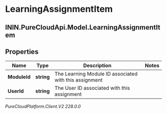 # LearningAssignmentItem

## ININ.PureCloudApi.Model.LearningAssignmentItem

## Properties

|Name | Type | Description | Notes|
|------------ | ------------- | ------------- | -------------|
| **ModuleId** | **string** | The Learning Module ID associated with this assignment | |
| **UserId** | **string** | The User ID associated with this assignment | |



_PureCloudPlatform.Client.V2 228.0.0_
